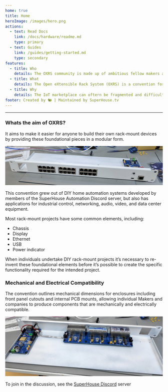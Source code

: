 ```yaml
---
home: true
title: Home
heroImage: /images/hero.png
actions:
  - text: Read Docs
    link: /docs/hardware/readme.md
    type: primary
  - text: Guides
    link: /guides/getting-started.md
    type: secondary
features:
  - title: Who
    details: The OXRS community is made up of ambitious fellow makers and professionals brought together with a single vision to make home IoT control and automation accessible.
  - title: What
    details: The Open eXtensible Rack System (OXRS) is a convention for building rack-mount devices using standardised chassis designs and modules.
  - title: Why
    details: The IoT marketplace can oftern be fragmented and difficult to traverse. Devices created under OXRS convention by the community will be standardised to assist in compatibility.
footer: Created by 🐿 | Maintained by SuperHouse.tv
---
```

<hr>

### Whats the aim of OXRS?

It aims to make it easier for anyone to build their own rack-mount devices by providing these foundational pieces in a modular form.

![OXRS-prototype](/images/oxrs-prototype-1.jpg)


This convention grew out of DIY home automation systems developed by members of the SuperHouse Automation Discord server, but also has applications for industrial control, networking, audio, video, and data center equipment.

Most rack-mount projects have some common elements, including:

- Chassis
- Display
- Ethernet
- USB
- Power indicator

When individuals undertake DIY rack-mount projects it’s necessary to re-invent these foundational elements before it’s possible to create the specific functionality required for the intended project.

### Mechanical and Electrical Compatibility
The convention outlines mechanical dimensions for enclosures including front panel cutouts and internal PCB mounts, allowing individual Makers and companies to produce components that are mechanically and electrically compatible.

![OXRS-prototype](/images/oxrs-prototype-2.jpg)

To join in the discussion, see the [SuperHouse Discord](https://www.superhouse.tv/discord) server